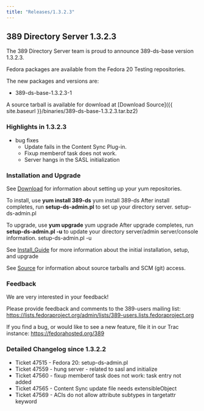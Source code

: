```yaml
---
title: "Releases/1.3.2.3"
---
```

389 Directory Server 1.3.2.3
----------------------------

The 389 Directory Server team is proud to announce 389-ds-base version 1.3.2.3.

Fedora packages are available from the Fedora 20 Testing repositories.

The new packages and versions are:

-   389-ds-base-1.3.2.3-1

A source tarball is available for download at [Download Source]({{ site.baseurl }}/binaries/389-ds-base-1.3.2.3.tar.bz2)

### Highlights in 1.3.2.3

-   bug fixes
    -   Update fails in the Content Sync Plug-in.
    -   Fixup memberof task does not work.
    -   Server hangs in the SASL initialization

### Installation and Upgrade

See [Download](../download.html) for information about setting up your yum repositories.

To install, use **yum install 389-ds** yum install 389-ds After install completes, run **setup-ds-admin.pl** to set up your directory server. setup-ds-admin.pl

To upgrade, use **yum upgrade** yum upgrade After upgrade completes, run **setup-ds-admin.pl -u** to update your directory server/admin server/console information. setup-ds-admin.pl -u

See [Install\_Guide](../legacy/install-guide.html) for more information about the initial installation, setup, and upgrade

See [Source](../development/source.html) for information about source tarballs and SCM (git) access.

### Feedback

We are very interested in your feedback!

Please provide feedback and comments to the 389-users mailing list: <https://lists.fedoraproject.org/admin/lists/389-users.lists.fedoraproject.org>

If you find a bug, or would like to see a new feature, file it in our Trac instance: <https://fedorahosted.org/389>

### Detailed Changelog since 1.3.2.2

-   Ticket 47515 - Fedora 20: setup-ds-admin.pl
-   Ticket 47559 - hung server - related to sasl and initialize
-   Ticket 47560 - fixup memberof task does not work: task entry not added
-   Ticket 47565 - Content Sync update file needs extensibleObject
-   Ticket 47569 - ACIs do not allow attribute subtypes in targetattr keyword


